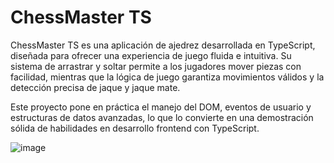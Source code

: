 # ChessMaster TS
ChessMaster TS es una aplicación de ajedrez desarrollada en TypeScript, diseñada para ofrecer una experiencia de juego fluida e intuitiva. Su sistema de arrastrar y soltar permite a los jugadores mover piezas con facilidad, mientras que la lógica de juego garantiza movimientos válidos y la detección precisa de jaque y jaque mate.

Este proyecto pone en práctica el manejo del DOM, eventos de usuario y estructuras de datos avanzadas, lo que lo convierte en una demostración sólida de habilidades en desarrollo frontend con TypeScript.

![image](https://github.com/user-attachments/assets/f7c2f039-8928-4374-8cad-fba366e02fc7)
